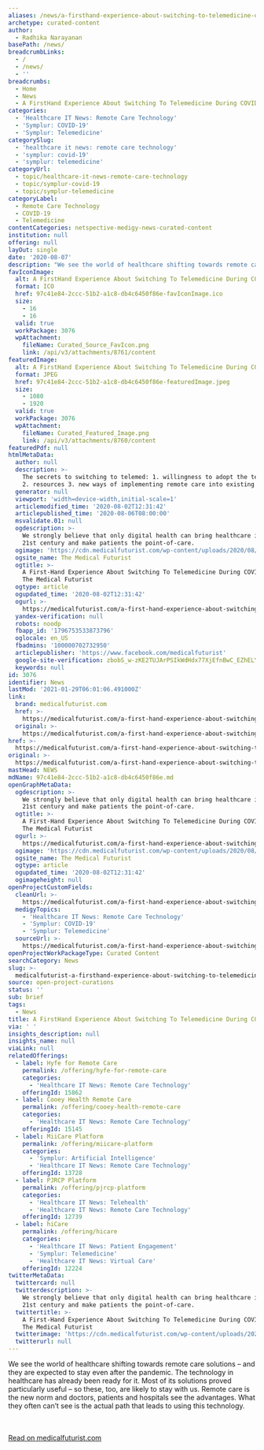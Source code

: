 ```yaml
---
aliases: /news/a-firsthand-experience-about-switching-to-telemedicine-during-covid-19
archetype: curated-content
author:
  - Radhika Narayanan
basePath: /news/
breadcrumbLinks:
  - /
  - /news/
  - ''
breadcrumbs:
  - Home
  - News
  - A FirstHand Experience About Switching To Telemedicine During COVID-19 -
categories:
  - 'Healthcare IT News: Remote Care Technology'
  - 'Symplur: COVID-19'
  - 'Symplur: Telemedicine'
categorySlug:
  - 'healthcare it news: remote care technology'
  - 'symplur: covid-19'
  - 'symplur: telemedicine'
categoryUrl:
  - topic/healthcare-it-news-remote-care-technology
  - topic/symplur-covid-19
  - topic/symplur-telemedicine
categoryLabel:
  - Remote Care Technology
  - COVID-19
  - Telemedicine
contentCategories: netspective-medigy-news-curated-content
institution: null
offering: null
layOut: single
date: '2020-08-07'
description: "We see the world of healthcare shifting towards remote care solutions –\_and they are expected to stay even after the pandemic. The technology in healthcare has already been ready for it. Most of its s"
favIconImage:
  alt: A FirstHand Experience About Switching To Telemedicine During COVID-19 -
  format: ICO
  href: 97c41e84-2ccc-51b2-a1c8-db4c6450f86e-favIconImage.ico
  size:
    - 16
    - 16
  valid: true
  workPackage: 3076
  wpAttachment:
    fileName: Curated_Source_FavIcon.png
    link: /api/v3/attachments/8761/content
featuredImage:
  alt: A FirstHand Experience About Switching To Telemedicine During COVID-19 -
  format: JPEG
  href: 97c41e84-2ccc-51b2-a1c8-db4c6450f86e-featuredImage.jpeg
  size:
    - 1080
    - 1920
  valid: true
  workPackage: 3076
  wpAttachment:
    fileName: Curated_Featured_Image.png
    link: /api/v3/attachments/8760/content
featuredPdf: null
htmlMetaData:
  author: null
  description: >-
    The secrets to switching to telemed: 1. willingness to adopt the technology
    2. resources 3. new ways of implementing remote care into existing methods
  generator: null
  viewport: 'width=device-width,initial-scale=1'
  articlemodified_time: '2020-08-02T12:31:42'
  articlepublished_time: '2020-08-06T08:00:00'
  msvalidate.01: null
  ogdescription: >-
    We strongly believe that only digital health can bring healthcare into the
    21st century and make patients the point-of-care.
  ogimage: 'https://cdn.medicalfuturist.com/wp-content/uploads/2020/08/191_tmf-01-1.png'
  ogsite_name: The Medical Futurist
  ogtitle: >-
    A First-Hand Experience About Switching To Telemedicine During COVID-19 -
    The Medical Futurist
  ogtype: article
  ogupdated_time: '2020-08-02T12:31:42'
  ogurl: >-
    https://medicalfuturist.com/a-first-hand-experience-about-switching-to-telemedicine-during-covid-19
  yandex-verification: null
  robots: noodp
  fbapp_id: '1796753533873796'
  oglocale: en_US
  fbadmins: '100000702732950'
  articlepublisher: 'https://www.facebook.com/medicalfuturist'
  google-site-verification: zbobS_w-zKE2TUJArPSIkWdHdx77XjEfnBwC_EZhELY
  keywords: null
id: 3076
identifier: News
lastMod: '2021-01-29T06:01:06.491000Z'
link:
  brand: medicalfuturist.com
  href: >-
    https://medicalfuturist.com/a-first-hand-experience-about-switching-to-telemedicine-during-covid-19/
  original: >-
    https://medicalfuturist.com/a-first-hand-experience-about-switching-to-telemedicine-during-covid-19/
href: >-
  https://medicalfuturist.com/a-first-hand-experience-about-switching-to-telemedicine-during-covid-19/
original: >-
  https://medicalfuturist.com/a-first-hand-experience-about-switching-to-telemedicine-during-covid-19/
mastHead: NEWS
mdName: 97c41e84-2ccc-51b2-a1c8-db4c6450f86e.md
openGraphMetaData:
  ogdescription: >-
    We strongly believe that only digital health can bring healthcare into the
    21st century and make patients the point-of-care.
  ogtitle: >-
    A First-Hand Experience About Switching To Telemedicine During COVID-19 -
    The Medical Futurist
  ogurl: >-
    https://medicalfuturist.com/a-first-hand-experience-about-switching-to-telemedicine-during-covid-19
  ogimage: 'https://cdn.medicalfuturist.com/wp-content/uploads/2020/08/191_tmf-01-1.png'
  ogsite_name: The Medical Futurist
  ogtype: article
  ogupdated_time: '2020-08-02T12:31:42'
  ogimageheight: null
openProjectCustomFields:
  cleanUrl: >-
    https://medicalfuturist.com/a-first-hand-experience-about-switching-to-telemedicine-during-covid-19/
  medigyTopics:
    - 'Healthcare IT News: Remote Care Technology'
    - 'Symplur: COVID-19'
    - 'Symplur: Telemedicine'
  sourceUrl: >-
    https://medicalfuturist.com/a-first-hand-experience-about-switching-to-telemedicine-during-covid-19/
openProjectWorkPackageType: Curated Content
searchCategory: News
slug: >-
  medicalfuturist-a-firsthand-experience-about-switching-to-telemedicine-during-covid-19
source: open-project-curations
status: ''
sub: brief
tags:
  - News
title: A FirstHand Experience About Switching To Telemedicine During COVID-19 -
via: ' '
insights_description: null
insights_name: null
viaLink: null
relatedOfferings:
  - label: Hyfe for Remote Care
    permalink: /offering/hyfe-for-remote-care
    categories:
      - 'Healthcare IT News: Remote Care Technology'
    offeringId: 15862
  - label: Cooey Health Remote Care
    permalink: /offering/cooey-health-remote-care
    categories:
      - 'Healthcare IT News: Remote Care Technology'
    offeringId: 15145
  - label: MiiCare Platform
    permalink: /offering/miicare-platform
    categories:
      - 'Symplur: Artificial Intelligence'
      - 'Healthcare IT News: Remote Care Technology'
    offeringId: 13728
  - label: PJRCP Platform
    permalink: /offering/pjrcp-platform
    categories:
      - 'Healthcare IT News: Telehealth'
      - 'Healthcare IT News: Remote Care Technology'
    offeringId: 12739
  - label: hiCare
    permalink: /offering/hicare
    categories:
      - 'Healthcare IT News: Patient Engagement'
      - 'Symplur: Telemedicine'
      - 'Healthcare IT News: Virtual Care'
    offeringId: 12224
twitterMetaData:
  twittercard: null
  twitterdescription: >-
    We strongly believe that only digital health can bring healthcare into the
    21st century and make patients the point-of-care.
  twittertitle: >-
    A First-Hand Experience About Switching To Telemedicine During COVID-19 -
    The Medical Futurist
  twitterimage: 'https://cdn.medicalfuturist.com/wp-content/uploads/2020/08/191_tmf-01-1.png'
  twitterurl: null
---
```

We see the world of healthcare shifting towards remote care solutions – and they are expected to stay even after the pandemic. The technology in healthcare has already been ready for it. Most of its solutions proved particularly useful – so these, too, are likely to stay with us. Remote care is the new norm and doctors, patients and hospitals see the advantages. What they often can’t see is the actual path that leads to using this technology.

<br><br><a target="_blank" href=https://medicalfuturist.com/a-first-hand-experience-about-switching-to-telemedicine-during-covid-19/>Read on medicalfuturist.com</a>